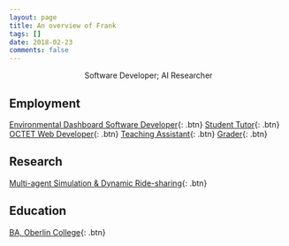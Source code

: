 ```yaml
---
layout: page
title: An overview of Frank
tags: []
date: 2018-02-23
comments: false
---
```

    
<center>Software Developer; AI Researcher</center>

## Employment
[Environmental Dashboard Software Developer](){: .btn}
[Student Tutor](){: .btn}
[OCTET Web Developer](){: .btn}
[Teaching Assistant](){: .btn}
[Grader](){: .btn}

## Research
[Multi-agent Simulation & Dynamic Ride-sharing]({{site.url}}/Summer-Research){: .btn}

## Education
[BA, Oberlin College](){: .btn}
